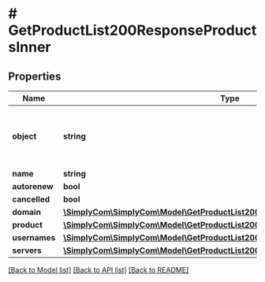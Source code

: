 # # GetProductList200ResponseProductsInner

## Properties

Name | Type | Description | Notes
------------ | ------------- | ------------- | -------------
**object** | **string** | This is the object that should be used in further API calls | [optional]
**name** | **string** |  | [optional]
**autorenew** | **bool** |  | [optional]
**cancelled** | **bool** |  | [optional]
**domain** | [**\SimplyCom\SimplyCom\Model\GetProductList200ResponseProductsInnerDomain**](GetProductList200ResponseProductsInnerDomain.md) |  | [optional]
**product** | [**\SimplyCom\SimplyCom\Model\GetProductList200ResponseProductsInnerProduct**](GetProductList200ResponseProductsInnerProduct.md) |  | [optional]
**usernames** | [**\SimplyCom\SimplyCom\Model\GetProductList200ResponseProductsInnerUsernames**](GetProductList200ResponseProductsInnerUsernames.md) |  | [optional]
**servers** | [**\SimplyCom\SimplyCom\Model\GetProductList200ResponseProductsInnerServers**](GetProductList200ResponseProductsInnerServers.md) |  | [optional]

[[Back to Model list]](../../README.md#models) [[Back to API list]](../../README.md#endpoints) [[Back to README]](../../README.md)
